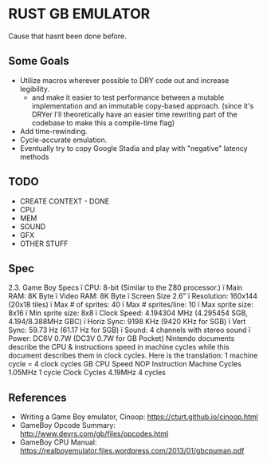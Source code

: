 # RUST GB EMULATOR
Cause that hasnt been done before.

## Some Goals
- Utilize macros wherever possible to DRY code out and increase legibility.
   - and make it easier to test performance between a mutable implementation and an immutable copy-based approach. (since it's DRYer I'll theoretically have an easier time rewriting part of the codebase to make this a compile-time flag)
- Add time-rewinding.
- Cycle-accurate emulation.
- Eventually try to copy Google Stadia and play with "negative" latency methods

## TODO
- CREATE CONTEXT - DONE
- CPU
- MEM
- SOUND
- GFX
- OTHER STUFF

## Spec
2.3. Game Boy Specs
ï CPU: 8-bit (Similar to the Z80 processor.)
ï Main RAM: 8K Byte
ï Video RAM: 8K Byte
ï Screen Size 2.6"
ï Resolution: 160x144 (20x18 tiles)
ï Max # of sprites: 40
ï Max # sprites/line: 10
ï Max sprite size: 8x16
ï Min sprite size: 8x8
ï Clock Speed: 4.194304 MHz
(4.295454 SGB, 4.194/8.388MHz GBC)
ï Horiz Sync: 9198 KHz (9420 KHz for SGB)
ï Vert Sync: 59.73 Hz (61.17 Hz for SGB)
ï Sound: 4 channels with stereo sound
ï Power: DC6V 0.7W (DC3V 0.7W for GB Pocket)
 Nintendo documents describe the CPU & instructions
speed in machine cycles while this document describes
them in clock cycles. Here is the translation:
 1 machine cycle = 4 clock cycles
 GB CPU Speed NOP Instruction
Machine Cycles 1.05MHz 1 cycle
Clock Cycles 4.19MHz 4 cycles

## References
- Writing a Game Boy emulator, Cinoop: https://cturt.github.io/cinoop.html
- GameBoy Opcode Summary: http://www.devrs.com/gb/files/opcodes.html
- GameBoy CPU Manual: https://realboyemulator.files.wordpress.com/2013/01/gbcpuman.pdf
